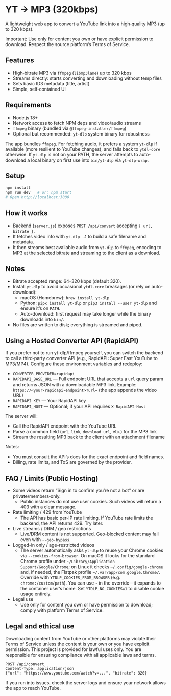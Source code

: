 # YT → MP3 (320kbps)

A lightweight web app to convert a YouTube link into a high‑quality MP3 (up to 320 kbps).

Important: Use only for content you own or have explicit permission to download. Respect the source platform’s Terms of Service.

## Features

- High‑bitrate MP3 via `ffmpeg` (`libmp3lame`) up to 320 kbps
- Streams directly: starts converting and downloading without temp files
- Sets basic ID3 metadata (title, artist)
- Simple, self‑contained UI

## Requirements

- Node.js 18+
- Network access to fetch NPM deps and video/audio streams
- `ffmpeg` binary (bundled via `@ffmpeg-installer/ffmpeg`)
- Optional but recommended: `yt-dlp` system binary for robustness

The app bundles `ffmpeg`. For fetching audio, it prefers a system `yt-dlp` if available (more resilient to YouTube changes), and falls back to `ytdl-core` otherwise. If `yt-dlp` is not on your PATH, the server attempts to auto-download a local binary on first use into `bin/yt-dlp` via `yt-dlp-wrap`.

## Setup

```bash
npm install
npm run dev   # or: npm start
# Open http://localhost:3000
```

## How it works

- Backend (`server.js`) exposes `POST /api/convert` accepting `{ url, bitrate }`.
- It fetches video info with `yt-dlp -J` to build a safe filename and metadata.
- It then streams best available audio from `yt-dlp` to `ffmpeg`, encoding to MP3 at the selected bitrate and streaming to the client as a download.

## Notes

- Bitrate accepted range: 64–320 kbps (default 320).
- Install `yt-dlp` to avoid occasional `ytdl-core` breakages (or rely on auto-download):
  - macOS (Homebrew): `brew install yt-dlp`
  - Python: `pipx install yt-dlp` or `pip3 install --user yt-dlp` and ensure it’s on `PATH`.
  - Auto-download: first request may take longer while the binary downloads into `bin/`.
- No files are written to disk; everything is streamed and piped.

## Using a Hosted Converter API (RapidAPI)

If you prefer not to run yt-dlp/ffmpeg yourself, you can switch the backend to call a third‑party converter API (e.g., RapidAPI: Super Fast YouTube to MP3/MP4). Configure these environment variables and redeploy:

- `CONVERTER_PROVIDER=rapidapi`
- `RAPIDAPI_BASE_URL` — Full endpoint URL that accepts a `url` query param and returns JSON with a downloadable MP3 link. Example: `https://<your-rapidapi-endpoint>?url=` (the app appends the video URL)
- `RAPIDAPI_KEY` — Your RapidAPI key
- `RAPIDAPI_HOST` — Optional; if your API requires `X-RapidAPI-Host`

The server will:
- Call the RapidAPI endpoint with the YouTube URL
- Parse a common field (`url`, `link`, `download_url`, etc.) for the MP3 link
- Stream the resulting MP3 back to the client with an attachment filename

Notes:
- You must consult the API’s docs for the exact endpoint and field names.
- Billing, rate limits, and ToS are governed by the provider.

## FAQ / Limits (Public Hosting)

- Some videos return “Sign in to confirm you’re not a bot” or are private/members‑only.
  - Public instances do not use user cookies. Such videos will return a 403 with a clear message.
- Rate limiting / 429 from YouTube
  - The API has basic per-IP rate limiting. If YouTube rate limits the backend, the API returns 429. Try later.
- Live streams / DRM / geo restrictions
  - Live/DRM content is not supported. Geo-blocked content may fail even with `--geo-bypass`.
- Logged-in only / age-restricted videos
  - The server automatically asks `yt-dlp` to reuse your Chrome cookies via `--cookies-from-browser`. On macOS it looks for the standard Chrome profile under `~/Library/Application Support/Google/Chrome`; on Linux it checks `~/.config/google-chrome` and, if needed, the Flatpak profile `~/.var/app/com.google.Chrome/`. Override with `YTDLP_COOKIES_FROM_BROWSER` (e.g. `chrome:/custom/path`). You can use `~` in the override—it expands to the container user’s home. Set `YTDLP_NO_COOKIES=1` to disable cookie usage entirely.
- Legal use
  - Use only for content you own or have permission to download; comply with platform Terms of Service.

## Legal and ethical use

Downloading content from YouTube or other platforms may violate their Terms of Service unless the content is your own or you have explicit permission. This project is provided for lawful uses only. You are responsible for ensuring compliance with all applicable laws and terms.

```text
POST /api/convert
Content-Type: application/json
{"url": "https://www.youtube.com/watch?v=...", "bitrate": 320}
```

If you run into issues, check the server logs and ensure your network allows the app to reach YouTube.
